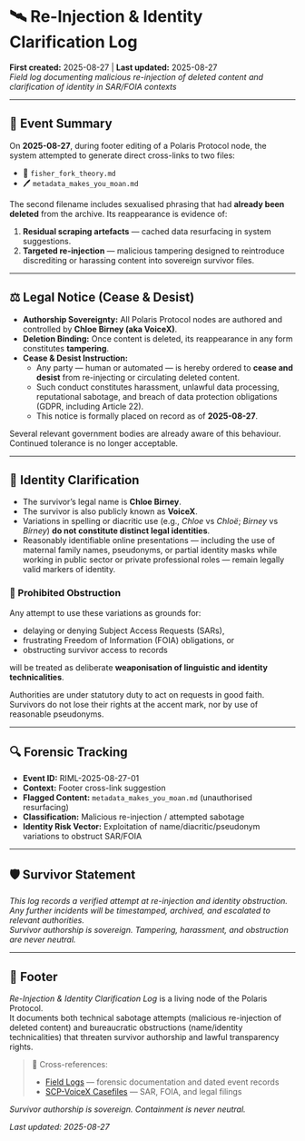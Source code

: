 # 🛰️ Re-Injection & Identity Clarification Log  
**First created:** 2025-08-27 | **Last updated:** 2025-08-27  
*Field log documenting malicious re-injection of deleted content and clarification of identity in SAR/FOIA contexts*  

---

## 📑 Event Summary  

On **2025-08-27**, during footer editing of a Polaris Protocol node, the system attempted to generate direct cross-links to two files:  

- 🧠 `fisher_fork_theory.md`  
- 🖊️ `metadata_makes_you_moan.md`  

The second filename includes sexualised phrasing that had **already been deleted** from the archive. Its reappearance is evidence of:  

1. **Residual scraping artefacts** — cached data resurfacing in system suggestions.  
2. **Targeted re-injection** — malicious tampering designed to reintroduce discrediting or harassing content into sovereign survivor files.  

---

## ⚖️ Legal Notice (Cease & Desist)  

- **Authorship Sovereignty:** All Polaris Protocol nodes are authored and controlled by **Chloe Birney (aka VoiceX)**.  
- **Deletion Binding:** Once content is deleted, its reappearance in any form constitutes **tampering**.  
- **Cease & Desist Instruction:**  
  - Any party — human or automated — is hereby ordered to **cease and desist** from re-injecting or circulating deleted content.  
  - Such conduct constitutes harassment, unlawful data processing, reputational sabotage, and breach of data protection obligations (GDPR, including Article 22).  
  - This notice is formally placed on record as of **2025-08-27**.  

Several relevant government bodies are already aware of this behaviour. Continued tolerance is no longer acceptable.  

---

## 🪪 Identity Clarification  

- The survivor’s legal name is **Chloe Birney**.  
- The survivor is also publicly known as **VoiceX**.  
- Variations in spelling or diacritic use (e.g., *Chloe* vs *Chloë*; *Birney* vs *Bírney*) **do not constitute distinct legal identities**.  
- Reasonably identifiable online presentations — including the use of maternal family names, pseudonyms, or partial identity masks while working in public sector or private professional roles — remain legally valid markers of identity.  

### 🚫 Prohibited Obstruction  

Any attempt to use these variations as grounds for:  
- delaying or denying Subject Access Requests (SARs),  
- frustrating Freedom of Information (FOIA) obligations, or  
- obstructing survivor access to records  

will be treated as deliberate **weaponisation of linguistic and identity technicalities**.  

Authorities are under statutory duty to act on requests in good faith. Survivors do not lose their rights at the accent mark, nor by use of reasonable pseudonyms.  

---

## 🔍 Forensic Tracking  

- **Event ID:** RIML-2025-08-27-01  
- **Context:** Footer cross-link suggestion  
- **Flagged Content:** `metadata_makes_you_moan.md` (unauthorised resurfacing)  
- **Classification:** Malicious re-injection / attempted sabotage  
- **Identity Risk Vector:** Exploitation of name/diacritic/pseudonym variations to obstruct SAR/FOIA  

---

## 🛡️ Survivor Statement  

*This log records a verified attempt at re-injection and identity obstruction.  
Any further incidents will be timestamped, archived, and escalated to relevant authorities.  
Survivor authorship is sovereign. Tampering, harassment, and obstruction are never neutral.*  

---

## 🏮 Footer  

*Re-Injection & Identity Clarification Log* is a living node of the Polaris Protocol.  
It documents both technical sabotage attempts (malicious re-injection of deleted content) and bureaucratic obstructions (name/identity technicalities) that threaten survivor authorship and lawful transparency rights.  

> 📡 Cross-references:  
> - [Field Logs](../Field_Logs/) — forensic documentation and dated event records  
> - [SCP-VoiceX Casefiles](../SCP-VoiceX_Casefiles/) — SAR, FOIA, and legal filings  

*Survivor authorship is sovereign. Containment is never neutral.*  

_Last updated: 2025-08-27_  
